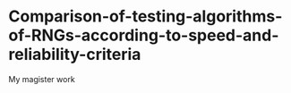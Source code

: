 # Comparison-of-testing-algorithms-of-RNGs-according-to-speed-and-reliability-criteria
My magister work
